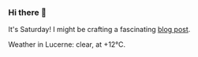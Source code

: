 ### Hi there :wave:

It's Saturday! I might be crafting a fascinating [blog post](https://www.benjaminwuethrich.dev).

Weather in Lucerne: clear, at +12°C.
